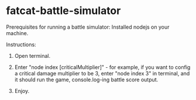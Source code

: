 # fatcat-battle-simulator

Prerequisites for running a battle simulator: Installed nodejs on your machine.

Instructions:

  1. Open terminal.

  2. Enter "node index [criticalMultiplier]" - for example, if you want to config a critical damage multiplier to be 3, enter "node index 3" in terminal, and it should run the game, console.log-ing battle score output.

  3. Enjoy.
